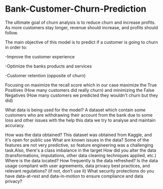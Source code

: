 # Bank-Customer-Churn-Prediction
The ultimate goal of churn analysis is to reduce churn and increase profits. As more customers stay longer, revenue should increase, and profits should follow.

The main objective of this model is to predict if a customer is going to churn in order to:

  -Improve the customer experience
  
  -Optimize the banks products and services
  
  -Customer retention (opposite of churn)

Focusing on maximize the recall score which in our case maximize the True Positives (How many customers did really churn) and minimizing the False Negatives (How many customers we predicted they wouldn't churn but they did) 

What data is being used for the model? A dataset which contain some customers who are withdrawing their account from the bank due to some loss and other issues with the help this data we try to analyse and maintain accuracy.

How was the data obtained? This dataset was obtained from Kaggle, and it's open for public use
What are known issues in the data? Some of the features are not very predictive, so feature engineering was a challenging task.Also, there's a class imbalance in the target
How did you alter the data (transformations, imputations, other data cleaning techniques applied, etc.)
Where is the data located?
How frequently is the data refreshed?
Is the data usage compliant with user agreements, data privacy best practices, and relevant regulations? (if not, don’t use it)
What security protections do you have data-at-rest and data-in-motion to ensure compliance and data privacy?
